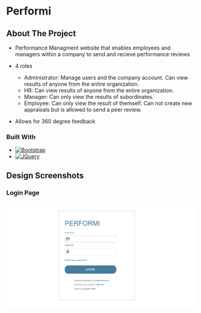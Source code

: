 # Performi

## About The Project
- Performance Managment website that enables employees and managers within a company to send and recieve performance reviews
- 4 roles
    - Administrator: Manage users and the company account. Can view results of anyone from the entire organization.
    - HR: Can view results of anyone from the entire organization. 
    - Manager: Can only view the results of subordinates.
    - Employee: Can only view the result of themself. Can not create new appraisals but is allowed to send a peer review.  

- Allows for 360 degree feedback 

### Built With
- [![Bootstrap][Bootstrap.com]][Bootstrap-url]
- [![JQuery][JQuery.com]][JQuery-url]

## Design Screenshots
### Login Page
![My Image](screenshots/1.1-Login_Page.png)

<!-- MARKDOWN LINKS & IMAGES -->
<!-- https://www.markdownguide.org/basic-syntax/#reference-style-links -->
[Bootstrap.com]: https://img.shields.io/badge/Bootstrap-563D7C?style=for-the-badge&logo=bootstrap&logoColor=white
[Bootstrap-url]: https://getbootstrap.com
[JQuery.com]: https://img.shields.io/badge/jQuery-0769AD?style=for-the-badge&logo=jquery&logoColor=white
[JQuery-url]: https://jquery.com
